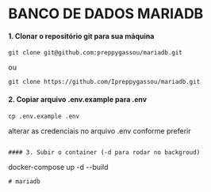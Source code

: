 # BANCO DE DADOS MARIADB

#### 1. Clonar o repositório git para sua máquina

```
git clone git@github.com:preppygassou/mariadb.git
```

ou

```
git clone https://github.com/Ipreppygassou/mariadb.git
```

#### 2. Copiar arquivo .env.example para .env

```
cp .env.example .env
```

alterar as credenciais no arquivo .env conforme preferir

```

#### 3. Subir o container (-d para rodar no backgroud)

```
docker-compose up -d --build
```
# mariadb
